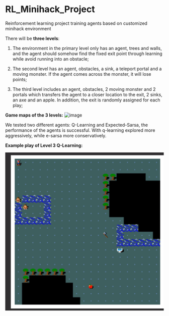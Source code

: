 # RL_Minihack_Project
Reinforcement learning project training agents based on customized minihack environment

There will be **three levels**:
1. The environment in the primary level only has an agent, trees and walls, and the agent should somehow find the fixed exit point through learning while avoid running into an obstacle; 

2. The second level has an agent, obstacles, a sink, a teleport portal and a moving monster. If the agent comes across the monster, it will lose points; 

3. The third level includes an agent, obstacles, 2 moving monster and 2 portals which transfers the agent to a closer location to the exit, 2 sinks, an axe and an apple. In addition, the exit is randomly assigned for each play;

**Game maps of the 3 levels:**
![image](https://user-images.githubusercontent.com/81871673/232309321-cb20fa47-f2fa-4697-9e04-acee4171d3d8.png)

We tested two different agents: Q-Learning and Expected-Sarsa, the performance of the agents is successful. With q-learning explored more aggressively, while e-sarsa more conservatively.

**Example play of Level 3 Q-Learning:**

![image](https://github.com/EmmaHongW/RL_Minihack_Project/blob/main/Live_play/Level_3_qlearning.gif)

